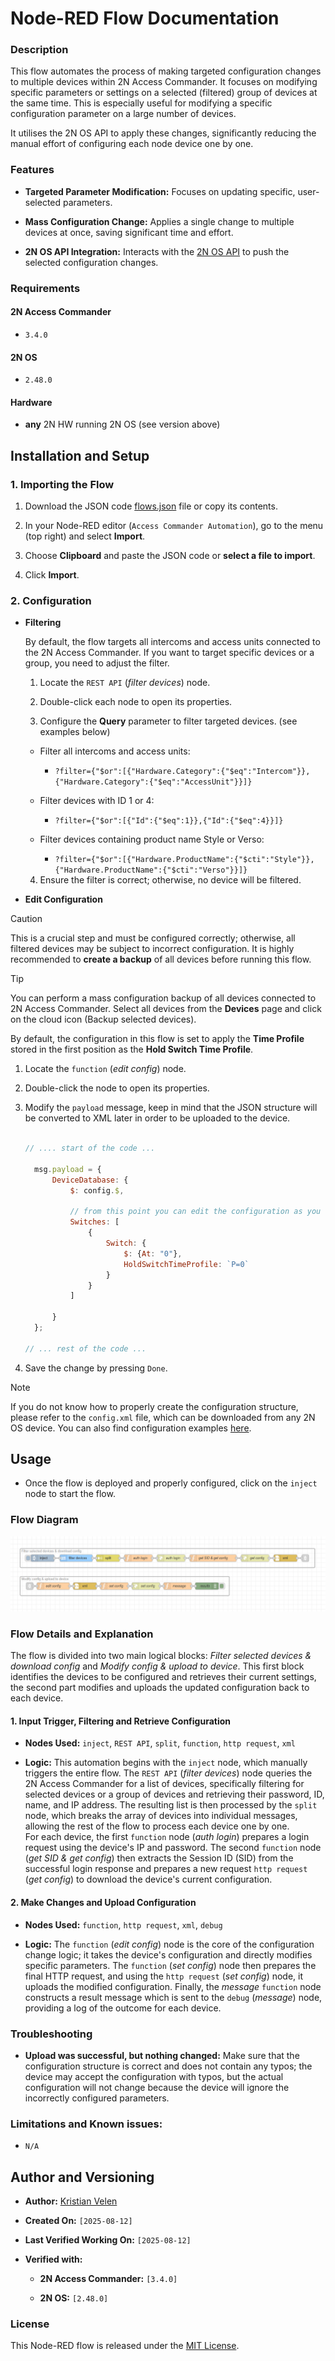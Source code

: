 # Node-RED Flow Documentation

### Description

This flow automates the process of making targeted configuration changes to multiple devices within 2N Access Commander. It focuses on modifying specific parameters or settings on a selected (filtered) group of devices at the same time. This is especially useful for modifying a specific configuration parameter on a large number of devices.

It utilises the 2N OS API to apply these changes, significantly reducing the manual effort of configuring each node device one by one.

### Features

* **Targeted Parameter Modification:** Focuses on updating specific, user-selected parameters.

* **Mass Configuration Change:** Applies a single change to multiple devices at once, saving significant time and effort.

* **2N OS API Integration:** Interacts with the [2N OS API](https://wiki.2n.com/hip/hapi/latest/en/5-prehled-funkci-http-api/5-3-api-config/5-3-1-api-config) to push the selected configuration changes.

### Requirements

#### 2N Access Commander

* `3.4.0`

#### 2N OS

* `2.48.0`

#### Hardware

* **any** 2N HW running 2N OS (see version above)

## Installation and Setup

### 1. Importing the Flow

1. Download the JSON code [flows.json](flows.json) file or copy its contents.

2. In your Node-RED editor (`Access Commander Automation`), go to the menu (top right) and select **Import**.

3. Choose **Clipboard** and paste the JSON code or **select a file to import**.

4. Click **Import**.

### 2. Configuration

* **Filtering**

  By default, the flow targets all intercoms and access units connected to the 2N Access Commander. If you want to target specific devices or a group, you need to adjust the filter.

  1. Locate the `REST API` (*filter devices*) node.

  2. Double-click each node to open its properties.

  3. Configure the **Query** parameter to filter targeted devices. (see examples below)

    * Filter all intercoms and access units:
    
      * `?filter={"$or":[{"Hardware.Category":{"$eq":"Intercom"}},{"Hardware.Category":{"$eq":"AccessUnit"}}]}`

    * Filter devices with ID 1 or 4:
    
      * `?filter={"$or":[{"Id":{"$eq":1}},{"Id":{"$eq":4}}]}`

    * Filter devices containing product name Style or Verso:
    
      * `?filter={"$or":[{"Hardware.ProductName":{"$cti":"Style"}},{"Hardware.ProductName":{"$cti":"Verso"}}]}`

  4. Ensure the filter is correct; otherwise, no device will be filtered.

* **Edit Configuration**

> [!CAUTION]
> This is a crucial step and must be configured correctly; otherwise, all filtered devices may be subject to incorrect configuration. It is highly recommended to **create a backup** of all devices before running this flow.

> [!TIP]
> You can perform a mass configuration backup of all devices connected to 2N Access Commander. Select all devices from the **Devices** page and click on the cloud icon (Backup selected devices).

  By default, the configuration in this flow is set to apply the **Time Profile** stored in the first position as the **Hold Switch Time Profile**.

  1. Locate the `function` (*edit config*) node.

  2. Double-click the node to open its properties.

  3. Modify the `payload` message, keep in mind that the JSON structure will be converted to XML later in order to be uploaded to the device.

      ```javascript

      // .... start of the code ... 

        msg.payload = {
            DeviceDatabase: {
                $: config.$,

                // from this point you can edit the configuration as you like
                Switches: [
                    {
                        Switch: {
                            $: {At: "0"},
                            HoldSwitchTimeProfile: `P=0`
                        } 
                    }
                ]
                                
            }
        };

      // ... rest of the code ...

      ```

  4. Save the change by pressing `Done`.

> [!NOTE]
> If you do not know how to properly create the configuration structure, please refer to the `config.xml` file, which can be downloaded from any 2N OS device. You can also find configuration examples [here](examples/).

## Usage

* Once the flow is deployed and properly configured, click on the `inject` node to start the flow.

### Flow Diagram

![Flow Diagram](diagram.png "Flow Diagram")

### Flow Details and Explanation

The flow is divided into two main logical blocks: *Filter selected devices & download config* and *Modify config & upload to device*. This first block identifies the devices to be configured and retrieves their current settings, the second part modifies and uploads the updated configuration back to each device.

#### 1. Input Trigger, Filtering and Retrieve Configuration

* **Nodes Used:** `inject`, `REST API`, `split`, `function`, `http request`, `xml`

* **Logic:** This automation begins with the `inject` node, which manually triggers the entire flow. The `REST API` (*filter devices*) node queries the 2N Access Commander for a list of devices, specifically filtering for selected devices or a group of devices and retrieving their password, ID, name, and IP address. The resulting list is then processed by the `split` node, which breaks the array of devices into individual messages, allowing the rest of the flow to process each device one by one.  
For each device, the first `function` node (*auth login*) prepares a login request using the device's IP and password. The second `function` node (*get SID & get config*) then extracts the Session ID (SID) from the successful login response and prepares a new request `http request` (*get config*) to download the device's current configuration.

#### 2. Make Changes and Upload Configuration

* **Nodes Used:** `function`, `http request`, `xml`, `debug`

* **Logic:** The `function` (*edit config*) node is the core of the configuration change logic; it takes the device's configuration and directly modifies specific parameters. The `function` (*set config*) node then prepares the final HTTP request, and using the `http request` (*set config*) node, it uploads the modified configuration. Finally, the *message* `function` node constructs a result message which is sent to the `debug` (*message*) node, providing a log of the outcome for each device.

### Troubleshooting

* **Upload was successful, but nothing changed:** Make sure that the configuration structure is correct and does not contain any typos; the device may accept the configuration with typos, but the actual configuration will not change because the device will ignore the incorrectly configured parameters.

### Limitations and Known issues:

  * `N/A`

## Author and Versioning

* **Author:** [Kristian Velen](https://github.com/kv-0000)

* **Created On:** `[2025-08-12]`

* **Last Verified Working On:** `[2025-08-12]`

* **Verified with:**

  * **2N Access Commander:** `[3.4.0]`

  * **2N OS:** `[2.48.0]`

### License

This Node-RED flow is released under the [MIT License](https://opensource.org/licenses/MIT).